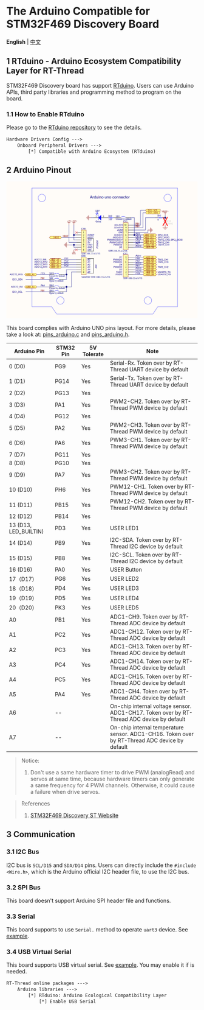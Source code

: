 # The Arduino Compatible for STM32F469 Discovery Board

**English** | [中文](README_zh.md)

## 1 RTduino - Arduino Ecosystem Compatibility Layer for RT-Thread

STM32F469 Discovery board has support [RTduino](https://github.com/RTduino/RTduino). Users can use Arduino APIs, third party libraries and programming method to program on the board.

### 1.1 How to Enable RTduino

Please go to the [RTduino repository](https://github.com/RTduino/RTduino) to see the details.

```Kconfig
Hardware Drivers Config --->
    Onboard Peripheral Drivers --->
        [*] Compatible with Arduino Ecosystem (RTduino)
```

## 2 Arduino Pinout

![disco-f469-pinout](disco-f469-pinout.png)

This board complies with Arduino UNO pins layout. For more details, please take a look at: [pins_arduino.c](pins_arduino.c) and [pins_arduino.h](pins_arduino.h).

| Arduino Pin           | STM32 Pin | 5V Tolerate | Note                                                                                          |
| --------------------- | --------- | ----------- | --------------------------------------------------------------------------------------------- |
| 0 (D0)                | PG9       | Yes         | Serial-Rx. Token over by RT-Thread UART device by default                                     |
| 1 (D1)                | PG14      | Yes         | Serial-Tx. Token over by RT-Thread UART device by default                                     |
| 2 (D2)                | PG13      | Yes         |                                                                                               |
| 3 (D3)                | PA1       | Yes         | PWM2-CH2. Token over by RT-Thread PWM device by default                                       |
| 4 (D4)                | PG12      | Yes         |                                                                                               |
| 5 (D5)                | PA2       | Yes         | PWM2-CH3. Token over by RT-Thread PWM device by default                                       |
| 6 (D6)                | PA6       | Yes         | PWM3-CH1. Token over by RT-Thread PWM device by default                                       |
| 7 (D7)                | PG11      | Yes         |                                                                                               |
| 8 (D8)                | PG10      | Yes         |                                                                                               |
| 9 (D9)                | PA7       | Yes         | PWM3-CH2. Token over by RT-Thread PWM device by default                                       |
| 10 (D10)              | PH6       | Yes         | PWM12-CH1. Token over by RT-Thread PWM device by default                                      |
| 11 (D11)              | PB15      | Yes         | PWM12-CH2. Token over by RT-Thread PWM device by default                                      |
| 12 (D12)              | PB14      | Yes         |                                                                                               |
| 13 (D13, LED_BUILTIN) | PD3       | Yes         | USER LED1                                                                                     |
| 14 (D14)              | PB9       | Yes         | I2C-SDA. Token over by RT-Thread I2C device by default                                        |
| 15 (D15)              | PB8       | Yes         | I2C-SCL. Token over by RT-Thread I2C device by default                                        |
| 16 (D16)              | PA0       | Yes         | USER Button                                                                                   |
| 17（D17）               | PG6       | Yes         | USER LED2                                                                                     |
| 18（D18）               | PD4       | Yes         | USER LED3                                                                                     |
| 19（D19）               | PD5       | Yes         | USER LED4                                                                                     |
| 20（D20）               | PK3       | Yes         | USER LED5                                                                                     |
| A0                    | PB1       | Yes         | ADC1-CH9. Token over by RT-Thread ADC device by default                                       |
| A1                    | PC2       | Yes         | ADC1-CH12. Token over by RT-Thread ADC device by default                                      |
| A2                    | PC3       | Yes         | ADC1-CH13. Token over by RT-Thread ADC device by default                                      |
| A3                    | PC4       | Yes         | ADC1-CH14. Token over by RT-Thread ADC device by default                                      |
| A4                    | PC5       | Yes         | ADC1-CH15. Token over by RT-Thread ADC device by default                                      |
| A5                    | PA4       | Yes         | ADC1-CH4. Token over by RT-Thread ADC device by default                                       |
| A6                    | --        |             | On-chip internal voltage sensor. ADC1-CH17. Token over by RT-Thread ADC device by default     |
| A7                    | --        |             | On-chip internal temperature sensor. ADC1-CH16. Token over by RT-Thread ADC device by default |

> Notice:
> 
> 1. Don't use a same hardware timer to drive PWM (analogRead) and servos at same time, because hardware timers can only generate a same frequency for 4 PWM channels. Otherwise, it could cause a failure when drive servos.

> References
> 
> 1. [STM32F469 Discovery ST Website](https://www.st.com/en/evaluation-tools/32f469idiscovery.html#documentation)

## 3 Communication

### 3.1 I2C Bus

I2C bus is `SCL/D15` and `SDA/D14` pins. Users can directly include the `#include <Wire.h>`, which is the Arduino official I2C header file, to use the I2C bus.

### 3.2 SPI Bus

This board doesn't support Arduino SPI header file and functions.

### 3.3 Serial

This board supports to use `Serial.` method to operate `uart3` device. See [example](https://github.com/RTduino/RTduino/blob/master/examples/Basic/helloworld.cpp).

### 3.4 USB Virtual Serial

This board supports USB virtual serial. See [example](https://github.com/RTduino/RTduino/tree/master/examples/USBSerial). You may enable it if is needed.

```Kconfig
RT-Thread online packages --->
    Arduino libraries --->
        [*] RTduino: Arduino Ecological Compatibility Layer
            [*] Enable USB Serial
```
